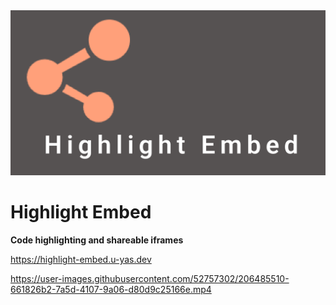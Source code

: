 <img src="./static/ogp.png" />

# Highlight Embed

<strong>Code highlighting and shareable iframes</strong>

<https://highlight-embed.u-yas.dev>


https://user-images.githubusercontent.com/52757302/206485510-661826b2-7a5d-4107-9a06-d80d9c25166e.mp4

